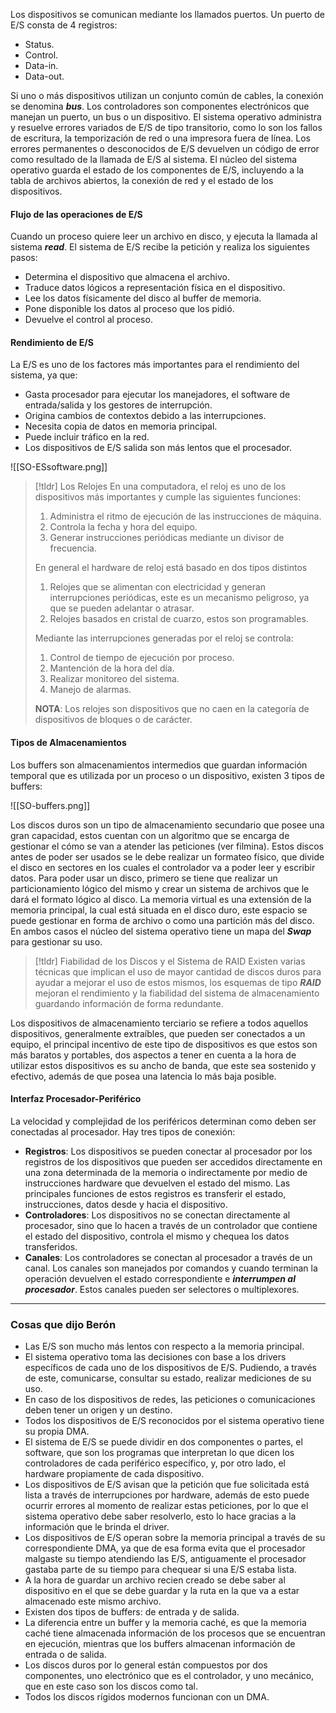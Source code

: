 
Los dispositivos se comunican mediante los llamados puertos. Un puerto de E/S consta de 4 registros:
- Status.
- Control.
- Data-in.
- Data-out.

Si uno o más dispositivos utilizan un conjunto común de cables, la conexión se denomina ***bus***. Los controladores son componentes electrónicos que manejan un puerto, un bus o un dispositivo.
El sistema operativo administra y resuelve errores variados de E/S de tipo transitorio, como lo son los fallos de escritura, la temporización de red o una impresora fuera de línea. Los errores permanentes o desconocidos de E/S devuelven un código de error como resultado de la llamada de E/S al sistema.
El núcleo del sistema operativo guarda el estado de los componentes de E/S, incluyendo a la tabla de archivos abiertos, la conexión de red y el estado de los dispositivos.

#### Flujo de las operaciones de E/S

Cuando un proceso quiere leer un archivo en disco, y ejecuta la llamada al sistema ***read***. El sistema de E/S recibe la petición y realiza los siguientes pasos:

- Determina el dispositivo que almacena el archivo.
- Traduce datos lógicos a representación física en el dispositivo.
- Lee los datos físicamente del disco al buffer de memoria.
- Pone disponible los datos al proceso que los pidió.
- Devuelve el control al proceso.

#### Rendimiento de E/S

La E/S es uno de los factores más importantes para el rendimiento del sistema, ya que:

- Gasta procesador para ejecutar los manejadores, el software de entrada/salida y los gestores de interrupción.
- Origina cambios de contextos debido a las interrupciones.
- Necesita copia de datos en memoria principal.
- Puede incluir tráfico en la red.
- Los dispositivos de E/S salida son más lentos que el procesador.

![[SO-ESsoftware.png]]

>[!tldr] Los Relojes
>En una computadora, el reloj es uno de los dispositivos más importantes y cumple las siguientes funciones:
>1. Administra el ritmo de ejecución de las instrucciones de máquina.
>2. Controla la fecha y hora del equipo.
>3. Generar instrucciones periódicas mediante un divisor de frecuencia.
>
>En general el hardware de reloj está basado en dos tipos distintos
>1. Relojes que se alimentan con electricidad y generan interrupciones periódicas, este es un mecanismo peligroso, ya que se pueden adelantar o atrasar.
>2. Relojes basados en cristal de cuarzo, estos son programables.
>
>Mediante las interrupciones generadas por el reloj se controla:
>1. Control de tiempo de ejecución por proceso.
>2. Mantención de la hora del día.
>3. Realizar monitoreo del sistema.
>4. Manejo de alarmas.
>
>**NOTA**: Los relojes son dispositivos que no caen en la categoría de dispositivos de bloques o de carácter.

#### Tipos de Almacenamientos

Los buffers son almacenamientos intermedios que guardan información temporal que es utilizada por un proceso o un dispositivo, existen 3 tipos de buffers:

![[SO-buffers.png]]

Los discos duros son un tipo de almacenamiento secundario que posee una gran capacidad, estos cuentan con un algoritmo que se encarga de gestionar el cómo se van a atender las peticiones (ver filmina). Estos discos antes de poder ser usados se le debe realizar un formateo físico, que divide el disco en sectores en los cuales el controlador va a poder leer y escribir datos. Para poder usar un disco, primero se tiene que realizar un particionamiento lógico del mismo y crear un sistema de archivos que le dará el formato lógico al disco.
La memoria virtual es una extensión de la memoria principal, la cual está situada en el disco duro, este espacio se puede gestionar en forma de archivo o como una partición más del disco. En ambos casos el núcleo del sistema operativo tiene un mapa del ***Swap*** para gestionar su uso.

>[!tldr] Fiabilidad de los Discos y el Sistema de RAID
>Existen varias técnicas que implican el uso de mayor cantidad de discos duros para ayudar a mejorar el uso de estos mismos, los esquemas de tipo ***RAID*** mejoran el rendimiento y la fiabilidad del sistema de almacenamiento guardando información de forma redundante.

Los dispositivos de almacenamiento terciario se refiere a todos aquellos dispositivos, generalmente extraíbles, que pueden ser conectados a un equipo, el principal incentivo de este tipo de dispositivos es que estos son más baratos y portables, dos aspectos a tener en cuenta a la hora de utilizar estos dispositivos es su ancho de banda, que este sea sostenido y efectivo, además de que posea una latencia lo más baja posible.

#### Interfaz Procesador-Periférico

La velocidad y complejidad de los periféricos determinan como deben ser conectadas al procesador. Hay tres tipos de conexión:

- **Registros**: Los dispositivos se pueden conectar al procesador por los registros de los dispositivos que pueden ser accedidos directamente en una zona determinada de la memoria o indirectamente por medio de instrucciones hardware que devuelven el estado del mismo. Las principales funciones de estos registros es transferir el estado, instrucciones, datos desde y hacia el dispositivo.
- **Controladores**: Los dispositivos no se conectan directamente al procesador, sino que lo hacen a través de un controlador que contiene el estado del dispositivo, controla el mismo y chequea los datos transferidos.
- **Canales**: Los controladores se conectan al procesador a través de un canal. Los canales son manejados por comandos y cuando terminan la operación devuelven el estado correspondiente e ***interrumpen al procesador***. Estos canales pueden ser selectores o multiplexores.

---
### Cosas que dijo Berón

- Las E/S son mucho más lentos con respecto a la memoria principal.
- El sistema operativo toma las decisiones con base a los drivers específicos de cada uno de los dispositivos de E/S. Pudiendo, a través de este, comunicarse, consultar su estado, realizar mediciones de su uso.
- En caso de los dispositivos de redes, las peticiones o comunicaciones deben tener un origen y un destino.
- Todos los dispositivos de E/S reconocidos por el sistema operativo tiene su propia DMA.
- El sistema de E/S se puede dividir en dos componentes o partes, el software, que son los programas que interpretan lo que dicen los controladores de cada periférico específico, y, por otro lado, el hardware propiamente de cada dispositivo.
- Los dispositivos de E/S avisan que la petición que fue solicitada está lista a través de interrupciones por hardware, además de esto puede ocurrir errores al momento de realizar estas peticiones, por lo que el sistema operativo debe saber resolverlo, esto lo hace gracias a la información que le brinda el driver.
- Los dispositivos de E/S operan sobre la memoria principal a través de su correspondiente DMA, ya que de esa forma evita que el procesador malgaste su tiempo atendiendo las E/S, antiguamente el procesador gastaba parte de su tiempo para chequear si una E/S estaba lista.
- A la hora de guardar un archivo recien creado se debe saber al dispositivo en el que se debe guardar y la ruta en la que va a estar almacenado este mismo archivo.
- Existen dos tipos de buffers: de entrada y de salida.
- La diferencia entre un buffer y la memoria caché, es que la memoria caché tiene almacenada información de los procesos que se encuentran en ejecución, mientras que los buffers almacenan información de entrada o de salida.
- Los discos duros por lo general están compuestos por dos componentes, uno electrónico que es el controlador, y uno mecánico, que en este caso son los discos como tal.
- Todos los discos rígidos modernos funcionan con un DMA.